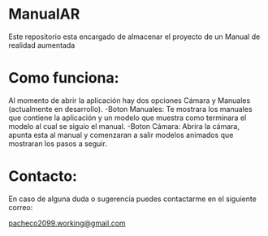 # ManualAR
Este repositorio esta encargado de almacenar el proyecto de un Manual de realidad aumentada


# Como funciona:
Al momento de abrir la aplicación hay dos opciones Cámara y Manuales (actualmente en desarrollo).
-Boton Manuales: Te mostrara los manuales que contiene la aplicación y un modelo que muestra como terminara el modelo al cual se siguio el manual.
-Boton Cámara: Abrira la cámara, apunta esta al manual y comenzaran a salir modelos animados que mostraran los pasos a seguir.

# Contacto:

En caso de alguna duda o sugerencia puedes contactarme en el siguiente correo:

pacheco2099.working@gmail.com
